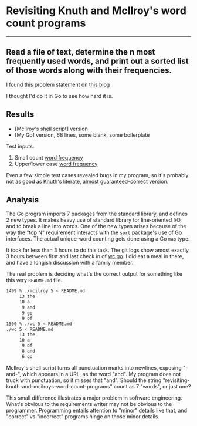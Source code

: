 # Revisiting Knuth and McIlroy's word count programs

---
Read a file of text,
determine the n most frequently used words,
and print out a sorted list of those words along with their frequencies.
---

I found this problem statement on [this blog](https://franklinchen.com/blog/2011/12/08/revisiting-knuth-and-mcilroys-word-count-programs/)

I thought I'd do it in Go to see how hard it is.

## Results

* [McIlroy's shell script] version
* [My Go] version, 68 lines, some blank, some boilerplate

Test inputs:

1. Small count [word frequency](test1.in)
2. Upper/lower case [word frequency](test2.in)

Even a few simple test cases revealed bugs in my program,
so it's probably not as good as Knuth's literate,
almost guaranteed-correct version.

## Analysis

The Go program imports 7 packages from the standard library,
and defines 2 new types.
It makes heavy use of standard library for line-oriented I/O,
and to break a line into words.
One of the new types arises because of the way the "top N" requirement
interacts with the `sort` package's use of Go interfaces.
The actual unique-word counting gets done using a Go `map` type.

It took far less than 3 hours to do this task.
The git logs show amost exactly 3 hours between first and last
check in of [wc.go](wc.go).
I did eat a meal in there,
and have a longish discussion with a family member.

The real problem is deciding what's the correct output
for something like this very `README.md` file.

```sh
1499 % ./mcilroy 5 < README.md
     13 the
     10 a
      9 and
      9 go
      9 of
1500 % ./wc 5 < README.md
./wc 5 < README.md
     13 the
     10 a
      9 of
      8 and
      6 go
```

McIlroy's shell script turns all punctuation marks into newlines,
exposing "-and-", which appears in a URL, as the word "and".
My program does not truck with punctuation, so it misses that "and".
Should the string "revisiting-knuth-and-mcilroys-word-count-programs"
count as 7 "words", or just one?

This small difference illustrates a major problem in software engineering.
What's obvious to the requirements writer may not be obvious to the programmer.
Programming entails attention to "minor" details like that,
and "correct" vs "incorrect" programs hinge on those minor details.
